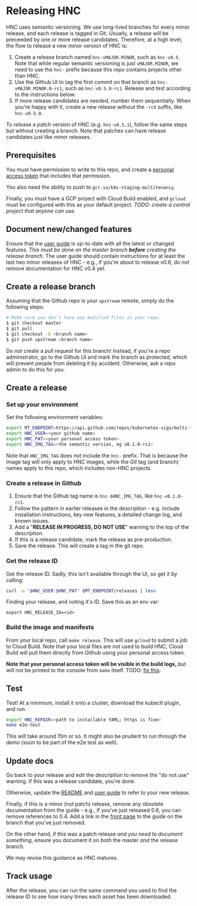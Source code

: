 # Releasing HNC

HNC uses semantic versioning. We use long-lived branches for every minor
release, and each release is tagged in Git. Usually, a release will be preceeded
by one or more release candidates. Therefore, at a high level, the flow to
release a new _minor_ version of HNC is:

1. Create a release branch named `hnc-vMAJOR.MINOR`, such as `hnc-v0.5`. Note
   that while regular semantic versioning is just `vMAJOR.MINOR`, we need to use
   the `hnc-` prefix because this repo contains projects other than HNC.
2. Use the Github UI to tag the first commit on that branch as
   `hnc-vMAJOR.MINOR.0-rc1`, such as `hnc-v0.5.0-rc1`. Release and test
   according to the instructions below.
3. If more release candidates are needed, number them sequentially. When you're
   happy with it, create a new release without the `-rcX` suffix, like
   `hnc-v0.5.0`.

To release a _patch_ version of HNC (e.g. `hnc-v0.5.1`), follow the same steps
but without creating a branch. Note that patches can have release candidates
just like minor releases.

## Prerequisites

You must have permission to write to this repo, and create a [personal access
token](https://docs.github.com/en/github/authenticating-to-github/creating-a-personal-access-token)
that includes that permission.

You also need the ability to push to `gcr.io/k8s-staging-multitenancy`.

Finally, you must have a GCP project with Cloud Build enabled, and `gcloud` must
be configured with this as your default project. _TODO: create a central project
that anyone can use._

## Document new/changed features

Ensure that the [user guide](user-guide/) is up-to-date with all the latest or
changed features. _This must be done on the master branch **before** creating
the release branch._ The user guide should contain instructions for at least the
last two minor releases of HNC - e.g., if you're about to release v0.6, do not
remove documentation for HNC v0.4 yet.

## Create a release branch

Assuming that the Github repo is your `upstream` remote, simply do the following
steps:

```bash
# Make sure you don't have any modified files in your repo.
$ git checkout master
$ git pull
$ git checkout -b <branch name>
$ git push upstream <branch name>
```

Do _not_ create a pull request for this branch! Instead, if you're a repo
administrator, go to the Github UI and mark the branch as protected, which will
prevent people from deleting it by accident. Otherwise, ask a repo admin to do
this for you.

## Create a release

### Set up your environment

Set the following environment variables:

```bash
export MT_ENDPOINT=https://api.github.com/repos/kubernetes-sigs/multi-tenancy
export HNC_USER=<your github name>
export HNC_PAT=<your personal access token>
export HNC_IMG_TAG=<the semantic version, eg v0.1.0-rc1>
```

Note that `HNC_IMG_TAG` does _not_ include the `hnc-` prefix. That is because
the image tag will only apply to HNC images, while the _Git_ tag (and branch)
names apply to this repo, which includes non-HNC projects.

### Create a release in Github

1. Ensure that the Github tag name is `hnc-$HNC_IMG_TAG`, like `hnc-v0.1.0-rc1`.
2. Follow the pattern in earlier releases in the description - e.g. include
   installation instructions, key new features, a detailed change log, and known
   issues.
3. Add a "**RELEASE IN PROGRESS, DO NOT USE**" warning to the top of the
   description.
4. If this is a release candidate, mark the release as pre-production.
5. Save the release. This will create a tag in the git repo.

### Get the release ID

Get the release ID. Sadly, this isn't available through the UI, so get it by
calling:

```bash
curl -u "$HNC_USER:$HNC_PAT" $MT_ENDPOINT/releases | less
```

Finding your release, and noting it's ID. Save this as an env var:

`export HNC_RELEASE_ID=<id>`

### Build the image and manifests

From your local repo, call `make release`. This will use `gcloud` to submit a
job to Cloud Build. Note that your local files are _not_ used to build HNC;
Cloud Build will pull them directly from Github using your personal access
token.

**Note that your personal access token will be visible in the build logs,** but
will not be printed to the console from `make` itself. TODO: [fix
this](https://cloud.google.com/cloud-build/docs/securing-builds/use-encrypted-secrets-credentials#example_build_request_using_an_encrypted_variable).

## Test

Test! At a minimum, install it onto a cluster, download the kubectl plugin, and
run:

```bash
export HNC_REPAIR=<path to installable YAML; https is fine>
make e2e-test
```

This will take around 15m or so. It might also be prudent to run through the
demo (soon to be part of the e2e test as well).

## Update docs

Go back to your release and edit the description to remove the "do not use"
warning. If this was a release candidate, you're done.

Otherwise, update the [README](../README.md#start) and [user
guide](user-guide/how-to.md#admin-install) to refer to your new release.

Finally, if this is a minor (not patch) release, remove any obsolete
documentation from the guide - e.g., if you've just released 0.6, you can remove
references to 0.4. Add a link in the [front page](user-guide/README.md) to the
guide on the branch that you've just removed.

On the other hand, if this was a patch release _and you need to document
something_, ensure you document it on _both_ the master _and_ the release
branch.

We may revise this guidance as HNC matures.

## Track usage

After the release, you can run the same command you used to find the release ID
to see how many times each asset has been downloaded.
